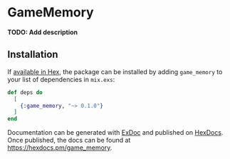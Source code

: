 # GameMemory

**TODO: Add description**

## Installation

If [available in Hex](https://hex.pm/docs/publish), the package can be installed
by adding `game_memory` to your list of dependencies in `mix.exs`:

```elixir
def deps do
  [
    {:game_memory, "~> 0.1.0"}
  ]
end
```

Documentation can be generated with [ExDoc](https://github.com/elixir-lang/ex_doc)
and published on [HexDocs](https://hexdocs.pm). Once published, the docs can
be found at <https://hexdocs.pm/game_memory>.

